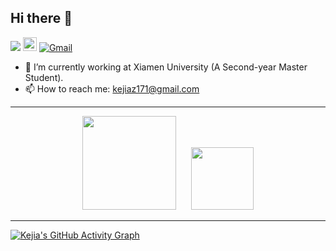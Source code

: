 ## Hi there 👋

![](https://komarev.com/ghpvc/?username=KejiaZhang-Robust&color=blue)
[<img src="https://img.shields.io/github/followers/LeandraOliveiraS?label=follow&style=social" height="22" title="Follow me" />]([https://github.com/KejiaZhang-Robust](https://github.com/KejiaZhang-Robust)) 
[![Gmail](https://img.shields.io/badge/-KejiaZhang-c14438?style=flat&logo=Gmail&logoColor=white)](mailto:kejiaz171@gmail.com)

- 🔭 I’m currently working at Xiamen University (A Second-year Master Student).
- 📫 How to reach me: kejiaz171@gmail.com

---

<div align="center">
  <img height="150" src="https://github-readme-stats.vercel.app/api?username=KejiaZhang-Robust&show_icons=true&theme=dracula" />
  &nbsp;&nbsp;&nbsp;&nbsp;
  <img height="100" src="https://github-readme-stats.vercel.app/api/top-langs/?username=KejiaZhang-Robust&layout=compact&theme=tokyonight" />
</div>

---

[![Kejia's GitHub Activity Graph](https://github-readme-activity-graph.vercel.app/graph?username=KejiaZhang-Robust&area=true&hide_border=true&theme=github&custom_title=Kejia's%20Contribution%20Graph)](https://github.com/KejiaZhang-Robust/github-readme-activity-graph)
